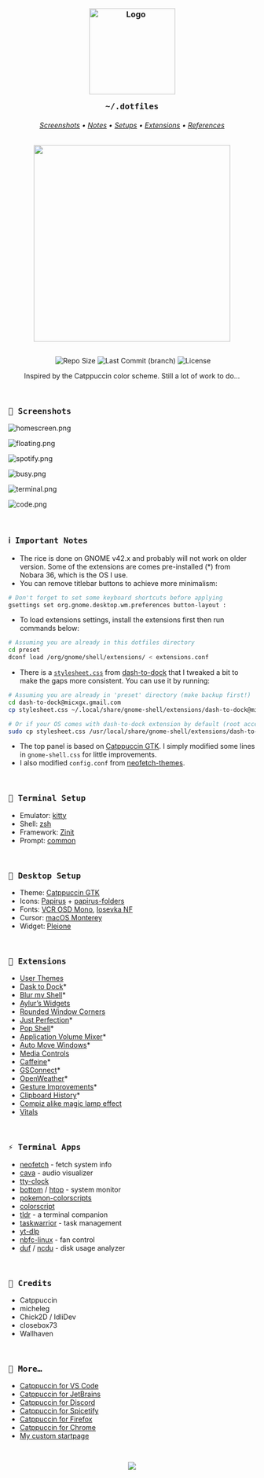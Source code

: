 <h3 align="center">
	<img src="https://raw.githubusercontent.com/catppuccin/catppuccin/main/assets/logos/exports/1544x1544_circle.png" width="175" alt="Logo"/><br/>
	<img src="https://raw.githubusercontent.com/catppuccin/catppuccin/main/assets/misc/transparent.png" height="30" width="0px"/>
	<samp>~/.dotfiles</samp>
	<img src="https://raw.githubusercontent.com/catppuccin/catppuccin/main/assets/misc/transparent.png" height="30" width="0px"/>
</h3>

<h6 align="center">
  <a href="https://github.com/slashedzer0/nobara-dotfiles/tree/catppuccin#-screenshots">Screenshots</a>
  •
  <a href="https://github.com/slashedzer0/nobara-dotfiles/tree/catppuccin#%E2%84%B9%EF%B8%8F-important-notes">Notes</a>
  •
  <a href="https://github.com/slashedzer0/nobara-dotfiles/tree/catppuccin#-terminal-setup">Setups</a>
  •
  <a href="https://github.com/slashedzer0/nobara-dotfiles/tree/catppuccin#-extensions">Extensions</a>
  •
  <a href="https://github.com/slashedzer0/nobara-dotfiles/tree/catppuccin#-more">References</a>
</h6>

<p align="center">
  <img src="https://raw.githubusercontent.com/catppuccin/catppuccin/main/assets/palette/macchiato.png" width="400" />
</p>

<p align="center">
  <img src="https://raw.githubusercontent.com/catppuccin/catppuccin/main/assets/misc/transparent.png" height="30" width="0px"/>
  <img alt="Repo Size" src="https://custom-icon-badges.demolab.com/github/repo-size/slashedzer0/nobara-dotfiles?style=for-the-badge&logo=file-zip&color=91d7e3&logoColor=D9E0EE&labelColor=363a4f" />
  <img alt="Last Commit (branch)" src="https://custom-icon-badges.demolab.com/github/last-commit/slashedzer0/nobara-dotfiles/catppuccin?style=for-the-badge&logo=history&color=a6da95&logoColor=D9E0EE&labelColor=363a4f" />
  <img alt="License" src="https://custom-icon-badges.demolab.com/github/license/slashedzer0/nobara-dotfiles?style=for-the-badge&logo=law&color=f5a97f&logoColor=D9E0EE&labelColor=363a4f" />
</p>

<p align="center">
Inspired by the Catppuccin color scheme. Still a lot of work to do...
</p>

&nbsp;

### <samp>🌸 Screenshots</samp>

![homescreen.png](assets/homescreen.png)

![floating.png](assets/floating.png)

![spotify.png](assets/spotify.png)

![busy.png](assets/busy.png)

![terminal.png](assets/terminal.png)

![code.png](assets/code.png)

&nbsp;

### <samp>ℹ️ Important Notes</samp>

- The rice is done on GNOME v42.x and probably will not work on older version. Some of the extensions are comes pre-installed (*) from Nobara 36, which is the OS I use.
- You can remove titlebar buttons to achieve more minimalism:

```bash
# Don't forget to set some keyboard shortcuts before applying
gsettings set org.gnome.desktop.wm.preferences button-layout :
```

- To load extensions settings, install the extensions first then run commands below:

```bash
# Assuming you are already in this dotfiles directory
cd preset
dconf load /org/gnome/shell/extensions/ < extensions.conf
```

- There is a [`stylesheet.css`](https://github.com/slashedzer0/nobara-dotfiles/tree/catppuccin/preset/dash-to-dock@micxgx.gmail.com) from [dash-to-dock](https://github.com/micheleg/dash-to-dock) that I tweaked a bit to make the gaps more consistent. You can use it by running:

```bash
# Assuming you are already in 'preset' directory (make backup first!)
cd dash-to-dock@micxgx.gmail.com
cp stylesheet.css ~/.local/share/gnome-shell/extensions/dash-to-dock@micxgx.gmail.com/

# Or if your OS comes with dash-to-dock extension by default (root access needed)
sudo cp stylesheet.css /usr/local/share/gnome-shell/extensions/dash-to-dock@micxgx.gmail.com/
```

- The top panel is based on [Catppuccin GTK](https://github.com/catppuccin/gtk). I simply modified some lines in `gnome-shell.css` for little improvements.
- I also modified `config.conf` from [neofetch-themes](https://github.com/chick2d/neofetch-themes/blob/main/normal/idlifetch.conf).

&nbsp;

### <samp>👾 Terminal Setup</samp>

- Emulator: [kitty](https://github.com/kovidgoyal/kitty)
- Shell: [zsh](https://github.com/zsh-users/zsh)
- Framework: [Zinit](https://github.com/zdharma-continuum/zinit)
- Prompt: [common](https://github.com/jackharrisonsherlock/common)

&nbsp;

### <samp>🎨 Desktop Setup</samp>

- Theme: [Catppuccin GTK](https://github.com/catppuccin/gtk)
- Icons: [Papirus](https://github.com/PapirusDevelopmentTeam/papirus-icon-theme) + [papirus-folders](https://github.com/catppuccin/papirus-folders)
- Fonts: [VCR OSD Mono](https://www.dafont.com/vcr-osd-mono.font), [Iosevka NF](https://github.com/ryanoasis/nerd-fonts/tree/master/patched-fonts/Iosevka)
- Cursor: [macOS Monterey](https://github.com/ful1e5/apple_cursor)
- Widget: [Pleione](https://www.pling.com/p/1832702/)

&nbsp;

### <samp>🧩 Extensions</samp>

- [User Themes](https://extensions.gnome.org/extension/19/user-themes/)
- [Dask to Dock](https://extensions.gnome.org/extension/307/dash-to-dock/)*
- [Blur my Shell](https://extensions.gnome.org/extension/3193/blur-my-shell/)*
- [Aylur’s Widgets](https://extensions.gnome.org/extension/5338/aylurs-widgets/)
- [Rounded Window Corners](https://extensions.gnome.org/extension/5237/rounded-window-corners/)
- [Just Perfection](https://extensions.gnome.org/extension/3843/just-perfection/)*
- [Pop Shell](https://github.com/pop-os/shell)*
- [Application Volume Mixer](https://extensions.gnome.org/extension/3499/application-volume-mixer/)*
- [Auto Move Windows](https://extensions.gnome.org/extension/16/auto-move-windows/)*
- [Media Controls](https://extensions.gnome.org/extension/4470/media-controls/)
- [Caffeine](https://extensions.gnome.org/extension/517/caffeine/)*
- [GSConnect](https://extensions.gnome.org/extension/1319/gsconnect/)*
- [OpenWeather](https://extensions.gnome.org/extension/750/openweather/)*
- [Gesture Improvements](https://extensions.gnome.org/extension/4245/gesture-improvements/)*
- [Clipboard History](https://extensions.gnome.org/extension/4839/clipboard-history/)*
- [Compiz alike magic lamp effect](https://extensions.gnome.org/extension/3740/compiz-alike-magic-lamp-effect/)
- [Vitals](https://extensions.gnome.org/extension/1460/vitals/)

&nbsp;

### <samp>⚡ Terminal Apps</samp>

- [neofetch](https://github.com/dylanaraps/neofetch) - fetch system info
- [cava](https://github.com/karlstav/cava) - audio visualizer
- [tty-clock](https://github.com/xorg62/tty-clock)
- [bottom](https://github.com/ClementTsang/bottom) / [htop](https://github.com/htop-dev/htop) - system monitor
- [pokemon-colorscripts](https://gitlab.com/phoneybadger/pokemon-colorscripts)
- [colorscript](https://gitlab.com/dwt1/shell-color-scripts)
- [tldr](https://github.com/tldr-pages/tldr) - a terminal companion
- [taskwarrior](https://github.com/GothenburgBitFactory/taskwarrior) - task management
- [yt-dlp](https://github.com/yt-dlp/yt-dlp)
- [nbfc-linux](https://github.com/nbfc-linux/nbfc-linux) - fan control
- [duf](https://github.com/muesli/duf) / [ncdu](https://dev.yorhel.nl/ncdu) - disk usage analyzer

&nbsp;

### <samp>💫 Credits</samp>

- Catppuccin
- micheleg
- Chick2D / IdliDev
- closebox73
- Wallhaven

&nbsp;

### <samp>🍬 More…</samp>

- [Catppuccin for VS Code](https://github.com/catppuccin/vscode)
- [Catppuccin for JetBrains](https://github.com/catppuccin/jetbrains)
- [Catppuccin for Discord](https://github.com/catppuccin/discord)
- [Catppuccin for Spicetify](https://github.com/catppuccin/spicetify)
- [Catppuccin for Firefox](https://github.com/catppuccin/firefox)
- [Catppuccin for Chrome](https://github.com/catppuccin/chrome)
- [My custom startpage](https://github.com/slashedzer0/fluidity)

&nbsp;

<p align="center"><img src="https://raw.githubusercontent.com/catppuccin/catppuccin/main/assets/footers/gray0_ctp_on_line.svg?sanitize=true" /></p>
